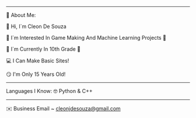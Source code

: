 ************************************************************

🌺 About Me:

👋 Hi, I`m Cleon De Souza

👀 I`m Interested In Game Making And Machine Learning Projects 👀

🌱 I`m Currently In 10th Grade 🌱

💻 I Can Make Basic Sites! 

😏 I'm Only 15 Years Old!

************************************************************

Languages I Know:
🤓 Python & C++

************************************************************

✉️ Business Email ~ cleonjdesouza@gmail.com
